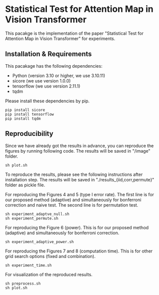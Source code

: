 # Statistical Test for Attention Map in Vision Transformer
This pacakge is the implementation of the paper "Statistical Test for Attention Map in Vision Transformer" for experiments.

## Installation & Requirements
This pacakage has the following dependencies:
- Python (version 3.10 or higher, we use 3.10.11)
- sicore (we use version 1.0.0)
- tensorflow (we use version 2.11.1)
- tqdm

Please install these dependencies by pip.
```
pip install sicore
pip install tensorflow
pip install tqdm
```

## Reproducibility

Since we have already got the results in advance, you can reproduce the figures by running following code. The results will be saved in "/image" folder.
```
sh plot.sh
```

To reproduce the results, please see the following instructions after installation step.
The results will be saved in "./results_{iid,corr,permute}" folder as pickle file.

For reproducing the Figures 4 and 5 (type I error rate).
The first line is for our proposed method (adaptive) and simultaneously for bonferroni correction and naive test.
The second line is for permutation test.
```
sh experiment_adaptve_null.sh
sh experiment_permute.sh
```

For reproducing the Figure 6 (power).
This is for our proposed method (adaptive) and simultaneously for bonferroni correction.
```
sh experiment_adaptive_power.sh
```

For reproducing the Figures 7 and 8 (computation time).
This is for other grid search options (fixed and combination).
```
sh experiment_time.sh
```

For visualization of the reproduced results.
```
sh preprocess.sh
sh plot.sh
```
